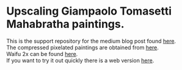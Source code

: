 # Upscaling Giampaolo Tomasetti Mahabratha paintings.
This is the support repository for the medium blog post found <a href=''>here</a>.<br>
The compressed pixelated paintings are obtained from <a href='https://atmanirvana.com/mahabharata-in-painting/'>here</a>.<br>
Waifu 2x can be found <a href='https://github.com/nagadomi/waifu2x'>here</a>.<br>
If you want to try it out quickly there is a web version <a href='http://waifu2x.udp.jp/'>here</a>.<br>
